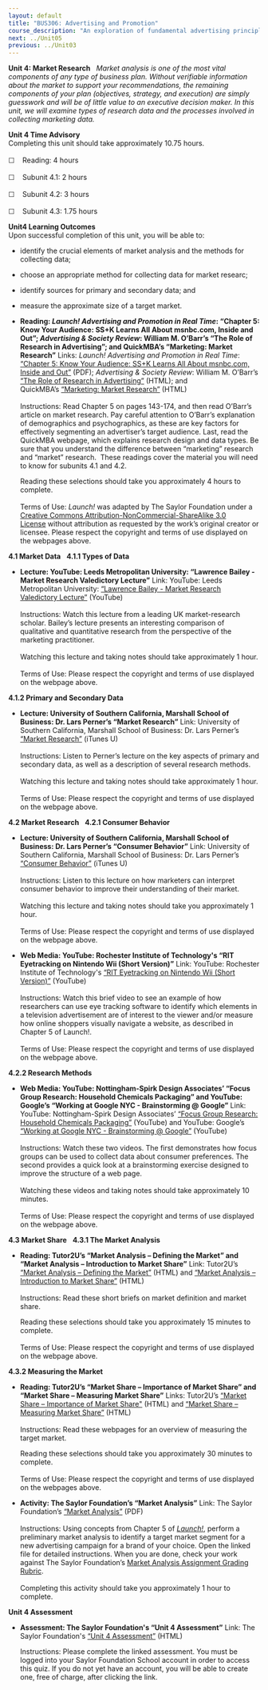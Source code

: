 ```yaml
---
layout: default
title: "BUS306: Advertising and Promotion"
course_description: "An exploration of fundamental advertising principles and the role advertising plays in the promotional mix, with particular emphasis on identifying the unique characteristics of advertising and examining familiar marketing concepts using an advertising framework."
next: ../Unit05
previous: ../Unit03
---
```

**Unit 4: Market Research** <span id="4"></span> 
*Market analysis is one of the most vital components of any type of
business plan. Without verifiable information about the market to
support your recommendations, the remaining components of your plan
(objectives, strategy, and execution) are simply guesswork and will be
of little value to an executive decision maker. In this unit, we will
examine types of research data and the processes involved in collecting
marketing data.*

**Unit 4 Time Advisory**  
Completing this unit should take approximately 10.75 hours.  
    
 ☐    Reading: 4 hours  
    
 ☐    Subunit 4.1: 2 hours  
    
 ☐    Subunit 4.2: 3 hours  
    
 ☐    Subunit 4.3: 1.75 hours

**Unit4 Learning Outcomes**  
Upon successful completion of this unit, you will be able to:
-   identify the crucial elements of market analysis and the methods for
    collecting data;
-   choose an appropriate method for collecting data for market researc;
-   identify sources for primary and secondary data; and
-   measure the approximate size of a target market.

-   **Reading: *Launch! Advertising and Promotion in Real Time*:
    “Chapter 5: Know Your Audience: SS+K Learns All About msnbc.com,
    Inside and Out”; *Advertising & Society Review*: William M. O’Barr’s
    “The Role of Research in Advertising”; and QuickMBA’s “Marketing:
    Market Research”**
    Links: *Launch! Advertising and Promotion in Real Time*: [“Chapter
    5: Know Your Audience: SS+K Learns All About msnbc.com, Inside and
    Out”](https://resources.saylor.org/archived/textbooks/Launch!%20Advertising%20and%20Promotion%20in%20Real%20Time.pdf)
    (PDF); *Advertising & Society Review*: William M. O’Barr’s [“The
    Role of Research in
    Advertising”](http://muse.jhu.edu/journals/asr/v007/7.4unit10.html) (HTML);
    and QuickMBA’s [“Marketing: Market
    Research”](http://www.quickmba.com/marketing/research/) (HTML)  
        
     Instructions: Read Chapter 5 on pages 143-174, and then read
    O’Barr’s article on market research. Pay careful attention to
    O’Barr’s explanation of demographics and psychographics, as these
    are key factors for effectively segmenting an advertiser’s target
    audience. Last, read the QuickMBA webpage, which explains research
    design and data types. Be sure that you understand the difference
    between “marketing” research and “market” research.  These readings
    cover the material you will need to know for subunits 4.1 and 4.2.  
      
     Reading these selections should take you approximately 4 hours to
    complete.  
        
     Terms of Use: *Launch!* was adapted by The Saylor Foundation under
    a [Creative Commons Attribution-NonCommercial-ShareAlike 3.0
    License](http://creativecommons.org/licenses/by-nc-sa/3.0/) without
    attribution as requested by the work’s original creator or
    licensee. Please respect the copyright and terms of use displayed on
    the webpages above. 

**4.1 Market Data** <span id="4.1"></span> 
**4.1.1 Types of Data** <span id="4.1.1"></span> 
-   **Lecture: YouTube: Leeds Metropolitan University: “Lawrence
    Bailey - Market Research Valedictory Lecture”**
    Link: YouTube: Leeds Metropolitan University: [“Lawrence Bailey -
    Market Research Valedictory
    Lecture”](http://www.youtube.com/watch?v=WdQREwSRu7g) (YouTube)  
        
     Instructions: Watch this lecture from a leading UK market-research
    scholar. Bailey’s lecture presents an interesting comparison of
    qualitative and quantitative research from the perspective of the
    marketing practitioner.  
        
     Watching this lecture and taking notes should take approximately 1
    hour.  
        
     Terms of Use: Please respect the copyright and terms of use
    displayed on the webpage above.

**4.1.2 Primary and Secondary Data** <span id="4.1.2"></span> 
-   **Lecture: University of Southern California, Marshall School of
    Business: Dr. Lars Perner’s “Market Research”**
    Link: University of Southern California, Marshall School of
    Business: Dr. Lars Perner’s [“Market
    Research”](http://deimos3.apple.com/WebObjects/Core.woa/Browse/usc.edu.2336280737?i=1124876461)
    (iTunes U)  
        
     Instructions: Listen to Perner’s lecture on the key aspects of
    primary and secondary data, as well as a description of several
    research methods.  
        
     Watching this lecture and taking notes should take approximately 1
    hour.  
        
     Terms of Use: Please respect the copyright and terms of use
    displayed on the webpage above.

**4.2 Market Research** <span id="4.2"></span> 
**4.2.1 Consumer Behavior** <span id="4.2.1"></span> 
-   **Lecture: University of Southern California, Marshall School of
    Business: Dr. Lars Perner’s “Consumer Behavior”**
    Link: University of Southern California, Marshall School of
    Business: Dr. Lars Perner’s [“Consumer
    Behavior”](https://itunes.apple.com/itunes-u/marketing-fundamentals-buad/id423483727?mt=10#ls=1)
    (iTunes U)  
        
     Instructions: Listen to this lecture on how marketers can interpret
    consumer behavior to improve their understanding of their market.  
        
     Watching this lecture and taking notes should take you
    approximately 1 hour.  
         
     Terms of Use: Please respect the copyright and terms of use
    displayed on the webpage above.

-   **Web Media: YouTube: Rochester Institute of Technology's “RIT
    Eyetracking on Nintendo Wii (Short Version)”**
    Link: YouTube: Rochester Institute of Technology's [“RIT Eyetracking
    on Nintendo Wii (Short
    Version)”](http://www.youtube.com/watch?v=Y0Fv_pfE8CI) (YouTube)  
        
     Instructions: Watch this brief video to see an example of how
    researchers can use eye tracking software to identify which elements
    in a television advertisement are of interest to the viewer and/or
    measure how online shoppers visually navigate a website, as
    described in Chapter 5 of Launch!.   
        
     Terms of Use: Please respect the copyright and terms of use
    displayed on the webpage above.

**4.2.2 Research Methods** <span id="4.2.2"></span> 
-   **Web Media: YouTube: Nottingham-Spirk Design Associates’ “Focus
    Group Research: Household Chemicals Packaging” and YouTube: Google’s
    “Working at Google NYC - Brainstorming @ Google”**
    Link: YouTube: Nottingham-Spirk Design Associates’ [“Focus Group
    Research: Household Chemicals
    Packaging”](http://www.youtube.com/watch?v=-C35azLE2Kk) (YouTube)
    and YouTube: Google’s [“Working at Google NYC - Brainstorming @
    Google”](http://www.youtube.com/watch?v=VzMPV3YEI_8) (YouTube)  
        
     Instructions: Watch these two videos. The first demonstrates how
    focus groups can be used to collect data about consumer preferences.
    The second provides a quick look at a brainstorming exercise
    designed to improve the structure of a web page.   
        
     Watching these videos and taking notes should take approximately 10
    minutes.  
        
     Terms of Use: Please respect the copyright and terms of use
    displayed on the webpage above.

**4.3 Market Share** <span id="4.3"></span> 
**4.3.1 The Market Analysis** <span id="4.3.1"></span> 
-   **Reading: Tutor2U’s “Market Analysis – Defining the Market” and
    “Market Analysis – Introduction to Market Share”**
    Link: Tutor2U’s [“Market Analysis – Defining the
    Market”](http://tutor2u.net/business/marketing/market_analysis_defining.asp)
    (HTML) and [“Market Analysis – Introduction to Market
    Share”](http://tutor2u.net/business/marketing/market_analysis_marketshare_intro.asp) (HTML)  
        
     Instructions: Read these short briefs on market definition and
    market share.  
      
     Reading these selections should take you approximately 15 minutes
    to complete.  
        
     Terms of Use: Please respect the copyright and terms of use
    displayed on the webpage above.

**4.3.2 Measuring the Market** <span id="4.3.2"></span> 
-   **Reading: Tutor2U’s “Market Share – Importance of Market Share” and
    “Market Share – Measuring Market Share”**
    Links: Tutor2U’s [“Market Share – Importance of Market
    Share"](http://tutor2u.net/business/marketing/market_analysis_marketshare_importance.asp)
    (HTML) and [“Market Share – Measuring Market
    Share”](http://tutor2u.net/business/marketing/market_analysis_marketshare_measuring.asp)
    (HTML)  
        
     Instructions: Read these webpages for an overview of measuring the
    target market.  
      
     Reading these selections should take you approximately 30 minutes
    to complete.  
        
     Terms of Use: Please respect the copyright and terms of use
    displayed on the webpages above.

-   **Activity: The Saylor Foundation’s “Market Analysis”**
    Link: The Saylor Foundation’s [“Market
    Analysis”](https://resources.saylor.org/archived/wp-content/uploads/2012/06/BUS306-Activity-4.2.3-FINAL.pdf) (PDF)  
        
     Instructions: Using concepts from Chapter 5 of
    *[Launch!](https://resources.saylor.org/archived/textbooks/Launch!%20Advertising%20and%20Promotion%20in%20Real%20Time.pdf)*,
    perform a preliminary market analysis to identify a target market
    segment for a new advertising campaign for a brand of your choice.
    Open the linked file for detailed instructions. When you are done,
    check your work against The Saylor Foundation’s [Market Analysis
    Assignment Grading
    Rubric](https://resources.saylor.org/archived/wp-content/uploads/2012/06/BUS306-Activity-4.2.3-GRADINGRUBRIC-FINAL.pdf).  
        
     Completing this activity should take you approximately 1 hour to
    complete.

**Unit 4 Assessment** <span id="4.4"></span> 
-   **Assessment: The Saylor Foundation's “Unit 4 Assessment”**
    Link: The Saylor Foundation's [“Unit 4
    Assessment”](http://school.saylor.org/mod/quiz/view.php?id=1060) (HTML)  
      
     Instructions: Please complete the linked assessment. You must be
    logged into your Saylor Foundation School account in order to access
    this quiz. If you do not yet have an account, you will be able to
    create one, free of charge, after clicking the link.


